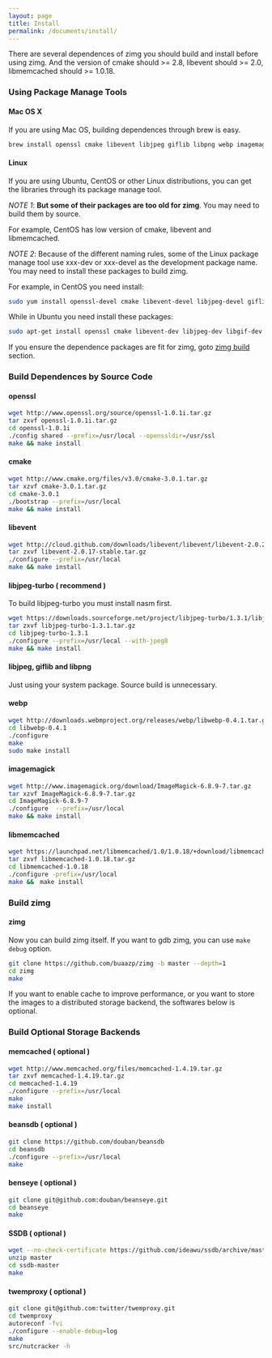 ```yaml
---
layout: page
title: Install 
permalink: /documents/install/
---
```



There are several dependences of zimg you should build and install before using zimg. And the version of cmake should >= 2.8, libevent should >= 2.0, libmemcached should >= 1.0.18.

### Using Package Manage Tools

#### Mac OS X

If you are using Mac OS, building dependences through brew is easy.

```bash
brew install openssl cmake libevent libjpeg giflib libpng webp imagemagick libmemcached
```

#### Linux

If you are using Ubuntu, CentOS or other Linux distributions, you can get the libraries through its package manage tool. 

*NOTE 1*: **But some of their packages are too old for zimg**. You may need to build them by source. 

For example, CentOS has low version of cmake, libevent and libmemcached.

*NOTE 2*: Because of the different naming rules, some of the Linux package manage tool use xxx-dev or xxx-devel as the development package name. You may need to install these packages to build zimg.

For example, in CentOS you need install:

```bash
sudo yum install openssl-devel cmake libevent-devel libjpeg-devel giflib-devel libpng-devel libwebp-devel ImageMagick-devel libmemcached-devel
```

While in Ubuntu you need install these packages:

```bash
sudo apt-get install openssl cmake libevent-dev libjpeg-dev libgif-dev libpng-dev libwebp-dev libmagickcore5 libmagickwand5 libmemcached-dev
```

If you ensure the dependence packages are fit for zimg, goto [zimg build](/documents/install/#build-zimg) section.

### Build Dependences by Source Code

#### openssl

```bash
wget http://www.openssl.org/source/openssl-1.0.1i.tar.gz
tar zxvf openssl-1.0.1i.tar.gz
cd openssl-1.0.1i
./config shared --prefix=/usr/local --openssldir=/usr/ssl
make && make install 
```

#### cmake

```bash
wget http://www.cmake.org/files/v3.0/cmake-3.0.1.tar.gz
tar xzvf cmake-3.0.1.tar.gz 
cd cmake-3.0.1
./bootstrap --prefix=/usr/local 
make && make install 
```

#### libevent

```bash
wget http://cloud.github.com/downloads/libevent/libevent/libevent-2.0.21-stable.tar.gz 
tar zxvf libevent-2.0.17-stable.tar.gz 
./configure --prefix=/usr/local 
make && make install 
```

#### libjpeg-turbo ( recommend )

To build libjpeg-turbo you must install nasm first.

```bash
wget https://downloads.sourceforge.net/project/libjpeg-turbo/1.3.1/libjpeg-turbo-1.3.1.tar.gz
tar zxvf libjpeg-turbo-1.3.1.tar.gz
cd libjpeg-turbo-1.3.1
./configure --prefix=/usr/local --with-jpeg8
make && make install
```

#### libjpeg, giflib and libpng

Just using your system package. Source build is unnecessary.

#### webp

```bash
wget http://downloads.webmproject.org/releases/webp/libwebp-0.4.1.tar.gz
cd libwebp-0.4.1
./configure
make
sudo make install
```

#### imagemagick

```bash
wget http://www.imagemagick.org/download/ImageMagick-6.8.9-7.tar.gz
tar xzvf ImageMagick-6.8.9-7.tar.gz 
cd ImageMagick-6.8.9-7
./configure  --prefix=/usr/local 
make && make install 
```

#### libmemcached

```bash
wget https://launchpad.net/libmemcached/1.0/1.0.18/+download/libmemcached-1.0.18.tar.gz
tar zxvf libmemcached-1.0.18.tar.gz
cd libmemcached-1.0.18
./configure -prefix=/usr/local 
make &&　make install 
```

### Build zimg

#### zimg

Now you can build zimg itself. If you want to gdb zimg, you can use `make debug` option.

```bash
git clone https://github.com/buaazp/zimg -b master --depth=1
cd zimg   
make  
```

If you want to enable cache to improve performance, or you want to store the images to a distributed storage backend, the softwares below is optional.

### Build Optional Storage Backends

#### memcached ( optional )

```bash
wget http://www.memcached.org/files/memcached-1.4.19.tar.gz
tar zxvf memcached-1.4.19.tar.gz
cd memcached-1.4.19
./configure --prefix=/usr/local
make
make install
```

#### beansdb ( optional )

```bash
git clone https://github.com/douban/beansdb
cd beansdb
./configure --prefix=/usr/local
make
```

#### benseye ( optional )

```bash
git clone git@github.com:douban/beanseye.git
cd beanseye
make
```

#### SSDB ( optional )

```bash
wget --no-check-certificate https://github.com/ideawu/ssdb/archive/master.zip
unzip master
cd ssdb-master
make
```

#### twemproxy ( optional ) 

```bash
git clone git@github.com:twitter/twemproxy.git
cd twemproxy
autoreconf -fvi
./configure --enable-debug=log
make
src/nutcracker -h
```


